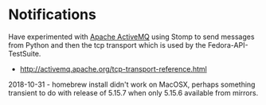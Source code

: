 # Notifications

Have experimented with [Apache ActiveMQ](http://activemq.apache.org/version-5-run-broker.html) using Stomp to send messages from Python and then the tcp transport which is used by the Fedora-API-TestSuite.

  * http://activemq.apache.org/tcp-transport-reference.html

2018-10-31 - homebrew install didn't work on MacOSX, perhaps something transient to do with release of 5.15.7 when only 5.15.6 available from mirrors.


